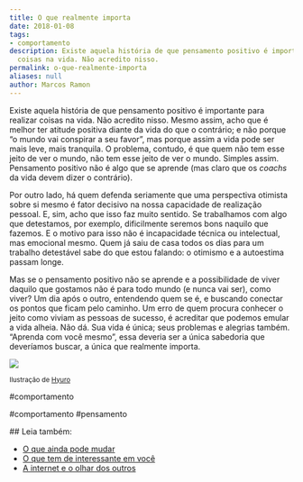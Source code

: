 ```yaml
---
title: O que realmente importa
date: 2018-01-08
tags:
- comportamento
description: Existe aquela história de que pensamento positivo é importante para realizar
  coisas na vida. Não acredito nisso.
permalink: o-que-realmente-importa
aliases: null
author: Marcos Ramon
---
```

Existe aquela história de que pensamento positivo é importante para realizar coisas na vida. Não acredito nisso. Mesmo assim, acho que é melhor ter atitude positiva diante da vida do que o contrário; e não porque “o mundo vai conspirar a seu favor”, mas porque assim a vida pode ser mais leve, mais tranquila. O problema, contudo, é que quem não tem esse jeito de ver o mundo, não tem esse jeito de ver o mundo. Simples assim. Pensamento positivo não é algo que se aprende (mas claro que os _coachs_ da vida devem dizer o contrário).

Por outro lado, há quem defenda seriamente que uma perspectiva otimista sobre si mesmo é fator decisivo na nossa capacidade de realização pessoal. E, sim, acho que isso faz muito sentido. Se trabalhamos com algo que detestamos, por exemplo, dificilmente seremos bons naquilo que fazemos. E o motivo para isso não é incapacidade técnica ou intelectual, mas emocional mesmo. Quem já saiu de casa todos os dias para um trabalho detestável sabe do que estou falando: o otimismo e a autoestima passam longe.

Mas se o pensamento positivo não se aprende e a possibilidade de viver daquilo que gostamos não é para todo mundo (e nunca vai ser), como viver? Um dia após o outro, entendendo quem se é, e buscando conectar os pontos que ficam pelo caminho. Um erro de quem procura conhecer o jeito como viviam as pessoas de sucesso, é acreditar que podemos emular a vida alheia. Não dá. Sua vida é única; seus problemas e alegrias também. “Aprenda com você mesmo”, essa deveria ser a única sabedoria que deveríamos buscar, a única que realmente importa.

![](https://cdn-images-1.medium.com/max/800/0*_DEiew1zQt35XgV1.jpg)

<small>Ilustração de <a href="http://www.hyuro.es/">Hyuro</a></small>

#comportamento 


#comportamento #pensamento
<div class="leia-tambem" markdown="1">
## Leia também:

- <a href="/o-que-ainda-pode-mudar">O que ainda pode mudar</a>
- <a href="/o-que-tem-de-interessante-em-voce">O que tem de interessante em você</a>
- <a href="/a-internet-e-o-olhar-dos-outros">A internet e o olhar dos outros</a>
</div>